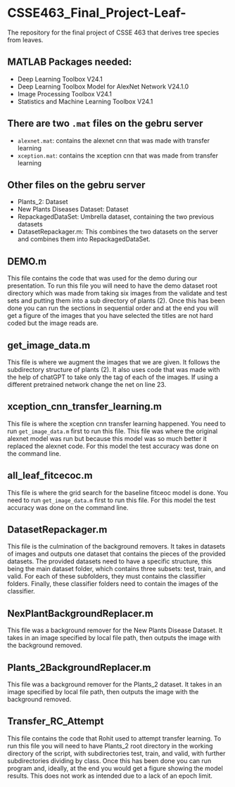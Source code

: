 # CSSE463_Final_Project-Leaf-
The repository for the final project of CSSE 463 that derives tree species from leaves.

## MATLAB Packages needed:
- Deep Learning Toolbox V24.1
- Deep Learning Toolbox Model for AlexNet Network V24.1.0
- Image Processing Toolbox V24.1
- Statistics and Machine Learning Toolbox V24.1

## There are two `.mat` files on the gebru server
- `alexnet.mat`: contains the alexnet cnn that was made with transfer learning
- `xception.mat`: contains the xception cnn that was made from transfer learning

## Other files on the gebru server
- Plants_2: Dataset
- New Plants Diseases Dataset: Dataset
- RepackagedDataSet: Umbrella dataset, containing the two previous datasets
- DatasetRepackager.m: This combines the two datasets on the server and combines them into RepackagedDataSet.


## DEMO.m
This file contains the code that was used for the demo during our presentation. To run this file you will need to have the demo dataset root directory which was made from taking six images from the validate and test sets and putting them into a sub directory of plants (2). Once this has been done you can run the sections in sequential order and at the end you will get a figure of the images that you have selected the titles are not hard coded but the image reads are.

## get_image_data.m
This file is where we augment the images that we are given. It follows the subdirectory structure of plants (2). It also uses code that was made with the help of chatGPT to take only the tag of each of the images. If using a different pretrained network change the net on line 23.

## xception_cnn_transfer_learning.m
This file is where the xception cnn transfer learning happened. You need to run `get_image_data.m` first to run this file. This file was where the original alexnet model was run but because this model was so much better it replaced the alexnet code. For this model the test accuracy was done on the command line.

## all_leaf_fitcecoc.m
This file is where the grid search for the baseline fitceoc model is done. You need to run `get_image_data.m` first to run this file. For this model the test accuracy was done on the command line.

## DatasetRepackager.m
This file is the culmination of the background removers. It takes in datasets of images and outputs one dataset that contains the pieces of the provided datasets. The provided datasets need to have a specific structure, this being the main dataset folder, which contains three subsets: test, train, and valid. For each of these subfolders, they must contains the classifier folders. Finally, these classifier folders need to contain the images of the classifier.

## NexPlantBackgroundReplacer.m
This file was a background remover for the New Plants Disease Dataset. It takes in an image specified by local file path, then outputs the image with the background removed.

## Plants_2BackgroundReplacer.m
This file was a background remover for the Plants_2 dataset. It takes in an image specified by local file path, then outputs the image with the background removed.

## Transfer_RC_Attempt
This file contains the code that Rohit used to attempt transfer learning. To run this file you will need to have Plants_2 root directory in the working directory of the script, with subdirectories test, train, and valid, with further subdirectories dividing by class. Once this has been done you can run program and, ideally, at the end you would get a figure showing the model results. This does not work as intended due to a lack of an epoch limit.
